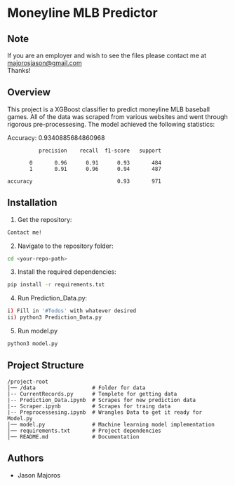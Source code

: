 # Moneyline MLB Predictor

## Note
If you are an employer and wish to see the files please contact me at majorosjason@gmail.com  
Thanks!

## Overview
This project is a XGBoost classifier to predict moneyline MLB baseball games. All of the data was scraped from various websites and went through rigorous pre-processesing. The model achieved the following statistics:

Accuracy: 0.9340885684860968

              precision    recall  f1-score   support

           0       0.96      0.91      0.93       484
           1       0.91      0.96      0.94       487

    accuracy                           0.93       971


## Installation

1. Get the repository:
  ```sh
  Contact me!
  ```


2. Navigate to the repository folder:
  ```sh
  cd <your-repo-path>
  ```


3. Install the required dependencies:
  ```sh
  pip install -r requirements.txt
  ```


4. Run Prediction_Data.py:
  ```sh  
  i) Fill in '#Todos' with whatever desired
  ii) python3 Prediction_Data.py
  ```


5. Run model.py
  ```sh  
  python3 model.py
  ```

## Project Structure
```
/project-root
│── /data                  # Folder for data 
|-- CurrentRecords.py      # Templete for getting data
|-- Prediction_Data.ipynb  # Scrapes for new prediction data
|-- Scraper.ipynb          # Scrapes for traing data
|-- Preprocessesing.ipynb  # Wrangles Data to get it ready for Model.py
│── model.py               # Machine learning model implementation
│── requirements.txt       # Project dependencies
│── README.md              # Documentation
```

## Authors
- Jason Majoros

